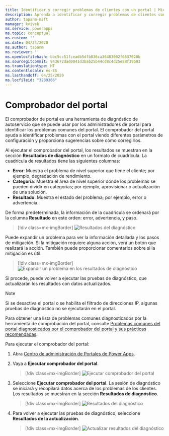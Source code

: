 ```yaml
---
title: Identificar y corregir problemas de clientes con un portal | MicrosoftDocs
description: Aprenda a identificar y corregir problemas de clientes con un portal.
author: tapanm-msft
manager: kvivek
ms.service: powerapps
ms.topic: conceptual
ms.custom: ''
ms.date: 04/24/2020
ms.author: tapanm
ms.reviewer: ''
ms.openlocfilehash: bbc5cc51fceadb5dfb836ca36483002f6537620b
ms.sourcegitcommit: 943672dad0041d3bab25b44cd8c4d25e88f39b93
ms.translationtype: HT
ms.contentlocale: es-ES
ms.lasthandoff: 04/25/2020
ms.locfileid: "3289366"
---
```

# <a name="portal-checker"></a>Comprobador del portal

El comprobador de portal es una herramienta de diagnóstico de autoservicio que se puede usar por los administradores de portal para identificar los problemas comunes del portal. El comprobador del portal ayuda a identificar problemas con el portal viendo diferentes parámetros de configuración y proporciona sugerencias sobre cómo corregirlos.

Al ejecutar el comprobador del portal, los resultados se muestran en la sección **Resultados de diagnóstico** en un formato de cuadrícula. La cuadrícula de resultados tiene las siguientes columnas:

- **Error**: Muestra el problema de nivel superior que tiene el cliente; por ejemplo, degradación de rendimiento.
- **Categoría**: Muestra el área de nivel superior donde los problemas se pueden dividir en categorías; por ejemplo, aprovisionar o actualización de una solución.
- **Resultado**: Muestra el estado del problema; por ejemplo, error o advertencia.

De forma predeterminada, la información de la cuadrícula se ordenará por la columna **Resultado** en este orden: error, advertencia, y paso.

> [!div class=mx-imgBorder]
> ![Resultados del diagnóstico](../media/diagnostic-results.png "Resultados del diagnóstico")

Puede expandir un problema para ver la información detallada y los pasos de mitigación. Si la mitigación requiere alguna acción, verá un botón que realizará la acción. También puede proporcionar comentarios sobre si la mitigación es útil.

> [!div class=mx-imgBorder]
> ![Expandir un problema en los resultados de diagnóstico](../media/diagnostic-results-issue-expand.png "Expandir un problema en los resultados de diagnóstico")

Si procede, puede volver a ejecutar las pruebas de diagnóstico, que actualizarán los resultados con datos actualizados.

> [!NOTE]
> Si se desactiva el portal o se habilita el filtrado de direcciones IP, algunas pruebas de diagnóstico no se ejecutarán en el portal.

Para obtener una lista de problemas comunes diagnosticados por la herramienta de comprobación del portal, consulte [Problemas comunes del portal diagnosticados por el comprobador del portal y sus prácticas recomendadas](https://docs.microsoft.com/dynamics365/customer-engagement/portals/portal-faq).

Para ejecutar el comprobador del portal:

1.  Abra [Centro de administración de Portales de Power Apps](admin-overview.md).

2.  Vaya a **Ejecutar comprobador del portal**.

    > [!div class=mx-imgBorder]
    > ![Ejecutar comprobador del portal](../media/run-diagnostics.png "Ejecutar comprobador del portal")

3.  Seleccione **Ejecutar comprobador del portal**. La sesión de diagnóstico se iniciará y recopilará datos acerca de los problemas de los clientes. Los resultados se muestran en la sección **Resultados de diagnóstico**.

    > [!div class=mx-imgBorder]
    > ![Resultados del diagnóstico](../media/diagnostic-results.png "Resultados del diagnóstico")

4.  Para volver a ejecutar las pruebas de diagnóstico, seleccione **Resultados de la actualización**.

    > [!div class=mx-imgBorder]
    > ![Actualizar resultados del diagnóstico](../media/diagnostic-results-refresh.png "Actualizar resultados del diagnóstico")

